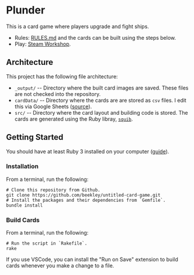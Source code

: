 # Plunder

This is a card game where players upgrade and fight ships.

* Rules: [RULES.md](/RULES.md) and the cards can be built using the steps below.
* Play: [Steam Workshop](https://steamcommunity.com/sharedfiles/filedetails/?id=2759806101).

## Architecture

This project has the following file architecture:

* `_output/` -- Directory where the built card images are saved. These files are not checked into the repository.
* `cardData/` -- Directory where the cards are are stored as `csv` files. I edit this via Google Sheets ([source](https://docs.google.com/spreadsheets/d/1SV8VB8KNjVy2acICk6ZNY3HaWjszx8Pu-WrdYQ5hsEM/edit?usp=sharing)).
* `src/` -- Directory where the card layout and building code is stored. The cards are generated using the Ruby libray, [`squib`](http://squib.readthedocs.io/).

## Getting Started

You should have at least Ruby 3 installed on your computer ([guide](https://www.ruby-lang.org/en/documentation/installation/)).

### Installation

From a terminal, run the following:

```
# Clone this repository from Github.
git clone https://github.com/beekley/untitled-card-game.git
# Install the packages and their dependencies from `Gemfile`.
bundle install
```

### Build Cards

From a terminal, run the following:

```
# Run the script in `Rakefile`.
rake
```

If you use VSCode, you can install the "Run on Save" extension to build cards whenever you make a change to a file.
